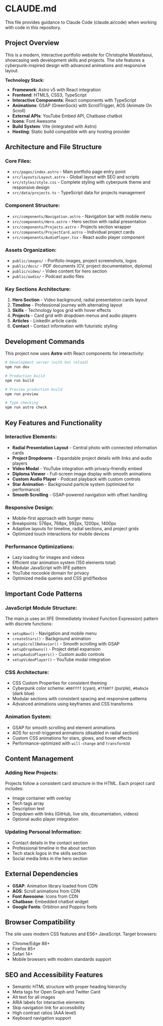 # CLAUDE.md

This file provides guidance to Claude Code (claude.ai/code) when working with code in this repository.

## Project Overview

This is a modern, interactive portfolio website for Christophe Mostefaoui, showcasing web development skills and projects. The site features a cyberpunk-inspired design with advanced animations and responsive layout.

**Technology Stack:**
- **Framework**: Astro v5 with React integration
- **Frontend**: HTML5, CSS3, TypeScript
- **Interactive Components**: React components with TypeScript
- **Animations**: GSAP (GreenSock) with ScrollTrigger, AOS (Animate On Scroll)  
- **External APIs**: YouTube Embed API, Chatbase chatbot
- **Icons**: Font Awesome
- **Build System**: Vite (integrated with Astro)
- **Hosting**: Static build compatible with any hosting provider

## Architecture and File Structure

### Core Files:
- `src/pages/index.astro` - Main portfolio page entry point
- `src/layouts/Layout.astro` - Global layout with SEO and scripts
- `src/styles/style.css` - Complete styling with cyberpunk theme and responsive design
- `src/data/projects.ts` - TypeScript data for projects management

### Component Structure:
- `src/components/Navigation.astro` - Navigation bar with mobile menu
- `src/components/Hero.astro` - Hero section with radial presentation
- `src/components/Projects.astro` - Projects section wrapper
- `src/components/ProjectCard.astro` - Individual project cards
- `src/components/AudioPlayer.tsx` - React audio player component

### Assets Organization:
- `public/images/` - Portfolio images, project screenshots, logos
- `public/docs/` - PDF documents (CV, project documentation, diploma)
- `public/video/` - Video content for hero section  
- `public/audio/` - Podcast audio files

### Key Sections Architecture:
1. **Hero Section** - Video background, radial presentation cards layout
2. **Timeline** - Professional journey with alternating layout
3. **Skills** - Technology logos grid with hover effects
4. **Projects** - Card grid with dropdown menus and audio players
5. **Articles** - LinkedIn article cards
6. **Contact** - Contact information with futuristic styling

## Development Commands

This project now uses **Astro** with React components for interactivity:

```bash
# Development server (with hot reload)
npm run dev

# Production build
npm run build

# Preview production build
npm run preview

# Type checking
npm run astro check
```

## Key Features and Functionality

### Interactive Elements:
- **Radial Presentation Layout** - Central photo with connected information cards
- **Project Dropdowns** - Expandable project details with links and audio players
- **Video Modal** - YouTube integration with privacy-friendly embed
- **Diploma Viewer** - Full-screen image display with smooth animations
- **Custom Audio Player** - Podcast playback with custom controls
- **Star Animation** - Background particle system (optimized for performance)
- **Smooth Scrolling** - GSAP-powered navigation with offset handling

### Responsive Design:
- Mobile-first approach with burger menu
- Breakpoints: 576px, 768px, 992px, 1200px, 1400px
- Adaptive layouts for timeline, radial sections, and project grids
- Optimized touch interactions for mobile devices

### Performance Optimizations:
- Lazy loading for images and videos
- Efficient star animation system (150 elements total)
- Modular JavaScript with IIFE pattern
- YouTube nocookie domain for privacy
- Optimized media queries and CSS grid/flexbox

## Important Code Patterns

### JavaScript Module Structure:
The main.js uses an IIFE (Immediately Invoked Function Expression) pattern with discrete functions:
- `setupNav()` - Navigation and mobile menu
- `createStars()` - Background animation
- `setupScrollBehavior()` - Smooth scrolling with GSAP
- `setupDropdowns()` - Project detail expansion
- `setupAudioPlayers()` - Custom audio controls
- `setupVideoPlayer()` - YouTube modal integration

### CSS Architecture:
- CSS Custom Properties for consistent theming
- Cyberpunk color scheme: `#00ffff` (cyan), `#7f00ff` (purple), `#0a0a2e` (dark blue)
- Modular sections with consistent spacing and responsive patterns
- Advanced animations using keyframes and CSS transforms

### Animation System:
- GSAP for smooth scrolling and element animations
- AOS for scroll-triggered animations (disabled in radial section)
- Custom CSS animations for stars, glows, and hover effects
- Performance-optimized with `will-change` and `transform3d`

## Content Management

### Adding New Projects:
Projects follow a consistent card structure in the HTML. Each project card includes:
- Image container with overlay
- Tech tags array
- Description text
- Dropdown with links (GitHub, live site, documentation, videos)
- Optional audio player integration

### Updating Personal Information:
- Contact details in the contact section
- Professional timeline in the about section
- Tech stack logos in the skills section
- Social media links in the hero section

## External Dependencies

- **GSAP**: Animation library loaded from CDN
- **AOS**: Scroll animations from CDN
- **Font Awesome**: Icons from CDN
- **Chatbase**: Embedded chatbot widget
- **Google Fonts**: Orbitron and Poppins fonts

## Browser Compatibility

The site uses modern CSS features and ES6+ JavaScript. Target browsers:
- Chrome/Edge 88+
- Firefox 85+
- Safari 14+
- Mobile browsers with modern standards support

## SEO and Accessibility Features

- Semantic HTML structure with proper heading hierarchy
- Meta tags for Open Graph and Twitter Card
- Alt text for all images
- ARIA labels for interactive elements
- Skip navigation link for accessibility
- High contrast ratios (AAA level)
- Keyboard navigation support